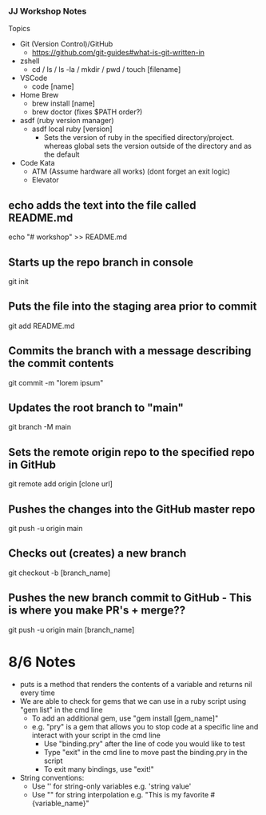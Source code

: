 ### JJ Workshop Notes

Topics 
- Git (Version Control)/GitHub
    - https://github.com/git-guides#what-is-git-written-in
- zshell
    - cd / ls / ls -la / mkdir / pwd / touch [filename]
- VSCode
    - code [name]
- Home Brew
    - brew install [name]
    - brew doctor (fixes $PATH order?)
- asdf (ruby version manager)
    - asdf local ruby [version] 
        - Sets the version of ruby in the specified directory/project. whereas global sets the version outside of the directory and as the default
- Code Kata
    - ATM (Assume hardware all works) (dont forget an exit logic)
    - Elevator



## echo adds the text into the file called README.md
echo "# workshop" >> README.md

## Starts up the repo branch in console
git init

## Puts the file into the staging area prior to commit
git add README.md

## Commits the branch with a message describing the commit contents
git commit -m "lorem ipsum"

## Updates the root branch to "main"
git branch -M main

## Sets the remote origin repo to the specified repo in GitHub
git remote add origin [clone url]

## Pushes the changes into the GitHub master repo
git push -u origin main

## Checks out (creates) a new branch 
git checkout -b [branch_name]

## Pushes the new branch commit to GitHub - This is where you make PR's + merge??
git push -u origin main [branch_name]


# 8/6 Notes
- puts is a method that renders the contents of a variable and returns nil every time
- We are able to check for gems that we can use in a ruby script using "gem list" in the cmd line
  - To add an additional gem, use "gem install [gem_name]"
  - e.g. "pry" is a gem that allows you to stop code at a specific line and interact with your script in the cmd line
    - Use "binding.pry" after the line of code you would like to test
    - Type "exit" in the cmd line to move past the binding.pry in the script
    - To exit many bindings, use "exit!"
- String conventions:
  - Use '' for string-only variables e.g. 'string value'
  - Use "" for string interpolation e.g. "This is my favorite #{variable_name}"

